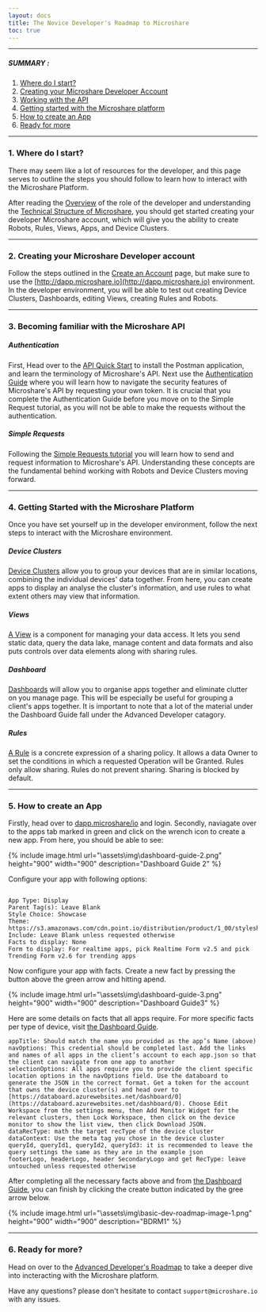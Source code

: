 ```yaml
---
layout: docs
title: The Novice Developer's Roadmap to Microshare
toc: true
---
```


---------------------------------------

##### SUMMARY : 

1. [Where do I start?](./#1-where-do-i-start)
2. [Creating your Microshare Developer Account](./#2-creating-your-microshare-developer-account)
3. [Working with the API](./#3-becoming-familiar-with-the-microshare-api)
4. [Getting started with the Microshare platform](./#4-getting-started-with-the-microshare-platform)
5. [How to create an App](./#5-how-to-create-an-app)
6. [Ready for more](./#6-ready-for-more)

---------------------------------------

### 1. Where do I start?
There may seem like a lot of resources for the developer, and this page serves to outline the steps you should follow to learn how to interact with the Microshare Platform. 

After reading the [Overview](/docs/2/technical/quick-start/overview/) of the role of the developer and understanding the [Technical Structure of Microshare](/docs/2/technical/quick-start-microshare-technical-structure), you should get started creating your developer Microshare account, which will give you the ability to create Robots, Rules, Views, Apps, and Device Clusters.

---------------------------------------

### 2. Creating your Microshare Developer account

Follow the steps outlined in the [Create an Account](/docs/2/general-user/quick-start/create-an-account/) page, but make sure to use the [http://dapp.microshare.io](http://dapp.microshare.io) environment. In the developer environment, you will be able to test out creating Device Clusters, Dashboards, editing Views, creating Rules and Robots. 

---------------------------------------

### 3. Becoming familiar with the Microshare API

##### Authentication

First, Head over to the [API Quick Start](/docs/2/technical/api/quick-start/) to install the Postman application, and learn the terminology of Microshare's API. Next
use the [Authentication Guide](/docs/2/technical/api/authentication/) where you will learn how to navigate the security features of Microshare's API by requesting your own token. It is crucial that you complete the Authentication Guide before you move on to the Simple Request tutorial, as you will not be able to make the requests without the authentication.

##### Simple Requests

Following the [Simple Requests tutorial](/docs/2/technical/api/simple-requests/) you will learn how to send and request information to Microshare's API. Understanding these concepts are the fundamental behind working with Robots and Device Clusters moving forward. 

---------------------------------------

### 4. Getting Started with the Microshare Platform

Once you have set yourself up in the developer environment, follow the next steps to interact with the Microshare environment.

##### Device Clusters

[Device Clusters](/docs/2/technical/microshare-platform/device-cluster-guide/) allow you to group your devices that are in similar locations, combining the individual devices' data together. From here, you can create apps to display an analyse the cluster's information, and use rules to what extent others may view that information. 

##### Views

[A View](/docs/2/technical/microshare-platform/views-guide/) is a component for managing your data access. It lets you send static data, query the data lake, manage content and data formats and also puts controls over data elements along with sharing rules. 

##### Dashboard

[Dashboards](/docs/2/technical/microshare-platform/dashboard-guide/) will allow you to organise apps together and eliminate clutter on you manage page. This will be especially be useful for grouping a client's apps together. It is important to note that a lot of the material under the Dashboard Guide fall under the Advanced Developer catagory. 

##### Rules 

[A Rule](/docs/2/technical/microshare-platform/rules-guide/) is a concrete expression of a sharing policy. It allows a data Owner to set the conditions in which a requested Operation will be Granted. Rules only allow sharing. Rules do not prevent sharing. Sharing is blocked by default.

---------------------------------------
### 5. How to create an App

Firstly, head over to [dapp.microshare/io](http://dapp.microshare.io) and login. Secondly, naviagate over to the apps tab marked in green and click on the wrench icon to create a new app. From here, you should be able to see:

{% include image.html url="\assets\img\dashboard-guide-2.png" height="900" width="900" description="Dashboard Guide 2" %}
 
 Configure your app with following options:
 ```
 
 App Type: Display
 Parent Tag(s): Leave Blank
 Style Choice: Showcase
 Theme: https://s3.amazonaws.com/cdn.point.io/distribution/product/1_00/stylesheet.common.css 
 Include: Leave Blank unless requested otherwise
 Facts to display: None 
 Form to display: For realtime apps, pick Realtime Form v2.5 and pick Trending Form v2.6 for trending apps 
 
```
Now configure your app with facts.  Create a new fact by pressing the button above the green arrow and hitting apend. 

{% include image.html url="\assets\img\dashboard-guide-3.png" height="900" width="900" description="Dashboard Guide3" %}

Here are some details on facts that all apps require. For more specific facts per type of device, visit [the Dashboard Guide](/docs/2/technical/microshare-platform/dashboard-guide/).
```
appTitle: Should match the name you provided as the app’s Name (above)
navOptions: This credential should be completed last. Add the links and names of all apps in the client’s account to each app.json so that the client can navigate from one app to another
selectionOptions: All apps require you to provide the client specific location options in the navOptions field. Use the databoard to generate the JSON in the correct format. Get a token for the account that owns the device cluster(s) and head over to [https://databoard.azurewebsites.net/dashboard/0](https://databoard.azurewebsites.net/dashboard/0). Choose Edit Workspace from the settings menu, then Add Monitor Widget for the relevant clusters, then Lock Workspace, then click on the device monitor to show the list view, then click Download JSON. 
dataRecType: math the target recType of the device cluster
dataContext: Use the meta tag you chose in the device cluster
queryId, queryId1, queryId2, queryId3: it is recommended to leave the query settings the same as they are in the example json
footerLogo, headerLogo, header SecondaryLogo and get RecType: leave untouched unless requested otherwise
```
After completing all the necessary facts above and from [the Dashboard Guide](/docs/2/technical/microshare-platform/dashboard-guide/), you can finish by clicking the create button indicated by the gree arrow below.

{% include image.html url="\assets\img\basic-dev-roadmap-image-1.png" height="900" width="900" description="BDRM1" %}

---------------------------------------

### 6. Ready for more?

Head on over to the [Advanced Developer's Roadmap](/docs/2/technical/quick-start/advanced-dev-roadmap/) to take a deeper dive into incteracting with the Microshare platform.

Have any questions? please don't hesitate to contact `support@microshare.io` with any issues. 



